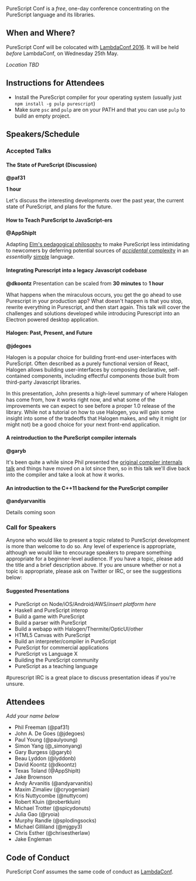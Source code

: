 PureScript Conf is a _free_, one-day conference concentrating on the PureScript language and its libraries.

## When and Where?

PureScript Conf will be colocated with [LambdaConf 2016](http://lambdaconf.us). It will be held _before_ LambdaConf, on Wednesday 25th May.

_Location TBD_

## Instructions for Attendees

- Install the PureScript compiler for your operating system (usually just `npm install -g pulp purescript`)
- Make sure `psc` and `pulp` are on your PATH and that you can use `pulp` to build an empty project.

## Speakers/Schedule

### Accepted Talks

#### The State of PureScript (Discussion)

**@paf31**

**1 hour**

Let's discuss the interesting developments over the past year, the current state of PureScript, and plans for the future.

#### How to Teach PureScript to JavaScript-ers

**@AppShipIt**

Adapting [Elm's pedagogical philosophy](https://youtu.be/oYk8CKH7OhE) to make PureScript less intimidating to newcomers by deferring potential sources of [_accidental_ complexity](https://en.wikipedia.org/wiki/No_Silver_Bullet) in an _essentially_ [simple](https://github.com/matthiasn/talk-transcripts/blob/master/Hickey_Rich/SimpleMadeEasy.md) language.

#### Integrating Purescript into a legacy Javascript codebase

**@dkoontz** 
Presentation can be scaled from **30 minutes** to **1 hour**

What happens when the miraculous occurs, you get the go ahead to use Purescript in your production app? What doesn't happen is that you stop, rewrite everything in Purescript, and then start again. This talk will cover the challenges and solutions developed while introducing Purescript into an Electron powered desktop application.

#### Halogen: Past, Present, and Future

**@jdegoes**

Halogen is a popular choice for building front-end user-interfaces with PureScript. Often described as a purely functional version of React, Halogen allows building user-interfaces by composing declarative, self-contained components, including effectful components those built from third-party Javascript libraries.

In this presentation, John presents a high-level summary of where Halogen has come from, how it works right now, and what some of the improvements we can expect to see before a proper 1.0 release of the library. While not a tutorial on how to use Halogen, you will gain some insight into some of the tradeoffs that Halogen makes, and why it might (or might not) be a good choice for your next front-end application.

#### A reintroduction to the PureScript compiler internals

**@garyb**

It's been quite a while since Phil presented the [original compiler internals talk](https://www.youtube.com/watch?v=Y3P1dxqwFiE) and things have moved on a lot since then, so in this talk we'll dive back into the compiler and take a look at how it works.

#### An introduction to the C++11 backend for the PureScript compiler

**@andyarvanitis**

Details coming soon

### Call for Speakers

Anyone who would like to present a topic related to PureScript development is more than welcome to do so. Any level of experience is appropriate, although we would like to encourage speakers to prepare something appropriate for a beginner-level audience. If you have a topic, please add the title and a brief description above. If you are unsure whether or not a topic is appropriate, please ask on Twitter or IRC, or see the suggestions below:

#### Suggested Presentations

- PureScript on Node/iOS/Android/AWS/_insert platform here_
- Haskell and PureScript interop
- Build a game with PureScript
- Build a parser with PureScript
- Build a webapp with Halogen/Thermite/OpticUI/other
- HTML5 Canvas with PureScript
- Build an interpreter/compiler in PureScript
- PureScript for commercial applications
- PureScript vs Language X
- Building the PureScript community
- PureScript as a teaching language

\#purescript IRC is a great place to discuss presentation ideas if you're unsure. 

## Attendees

_Add your name below_

- Phil Freeman (@paf31)
- John A. De Goes (@jdegoes)
- Paul Young (@paulyoung)
- Simon Yang (@_simonyang)
- Gary Burgess (@garyb)
- Beau Lyddon (@lyddonb)
- David Koontz (@dkoontz)
- Texas Toland (@AppShipIt)
- Jake Brownson
- Andy Arvanitis (@andyarvanitis)
- Maxim Zimaliev (@cryogenian)
- Kris Nuttycombe (@nuttycom)
- Robert Kluin (@robertkluin)
- Michael Trotter (@spicydonuts)
- Julia Gao (@ryoia)
- Murphy Randle (@splodingsocks)
- Michael Gilliland (@mjgpy3)
- Chris Esther (@chrisestherlaw)
- Jake Engleman

## Code of Conduct

PureScript Conf assumes the same code of conduct as [LambdaConf](http://lambdaconf.us).